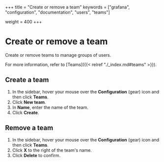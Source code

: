+++
title = "Create or remove a team"
keywords = ["grafana", "configuration", "documentation", "users",
"teams"]




weight = 400
+++

# Create or remove a team

Create or remove teams to manage groups of users.

For more information, refer to [Teams]({{< relref "./_index.md#teams" >}}).

## Create a team

1. In the sidebar, hover your mouse over the **Configuration** (gear) icon and then click **Teams**.
1. Click **New team**.
1. In **Name**, enter the name of the team.
1. Click **Create**.

## Remove a team

1. In the sidebar, hover your mouse over the **Configuration** (gear) icon and then click **Teams**.
1. Click **X** to the right of the team's name.
1. Click **Delete** to confirm.

